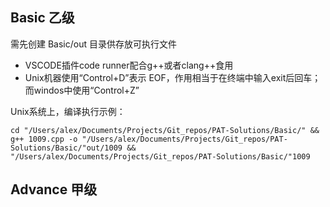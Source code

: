 ## Basic 乙级
需先创建 Basic/out 目录供存放可执行文件

- VSCODE插件code runner配合g++或者clang++食用
- Unix机器使用“Control+D”表示 EOF，作用相当于在终端中输入exit后回车；而windos中使用“Control+Z”

Unix系统上，编译执行示例：
```
cd "/Users/alex/Documents/Projects/Git_repos/PAT-Solutions/Basic/" && g++ 1009.cpp -o "/Users/alex/Documents/Projects/Git_repos/PAT-Solutions/Basic/"out/1009 && "/Users/alex/Documents/Projects/Git_repos/PAT-Solutions/Basic/"1009
```
##  Advance 甲级
